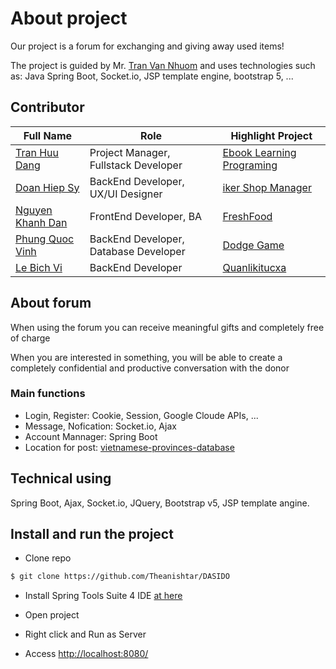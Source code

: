 # About project

Our project is a forum for exchanging and giving away used items!

The project is guided by Mr. [Tran Van Nhuom](https://thaynhuom.edu.vn/) and uses technologies such as: Java Spring Boot, Socket.io, JSP template engine, bootstrap 5, ...

## Contributor
| Full Name | Role | Highlight Project |
|-----------|------|--------------------|
|[Tran Huu Dang]() | Project Manager, Fullstack Developer | [Ebook Learning Programing](https://angurvad-5559e.web.app/)  
|[Doan Hiep Sy]() | BackEnd Developer, UX/UI Designer | [iker Shop Manager](https://github.com/DoanSy16/biker-shop-manager)  
|[Nguyen Khanh Dan]() | FrontEnd Developer, BA | [FreshFood](https://github.com/NguyenKhanhDan/FreshFood)  
|[Phung Quoc Vinh]() | BackEnd Developer, Database Developer | [Dodge Game](https://github.com/Dinhisme/DodgeGame)  
|[Le Bich Vi]() | BackEnd Developer | [Quanlikitucxa](https://github.com/TheBank0911/Quanlikitucxa)



## About forum 
When using the forum you can receive meaningful gifts and completely free of charge

When you are interested in something, you will be able to create a completely confidential and productive conversation with the donor

### Main functions
- Login, Register: Cookie, Session, Google Cloude APIs, ...
- Message, Nofication: Socket.io, Ajax
- Account Mannager: Spring Boot
- Location for post: [vietnamese-provinces-database](https://github.com/dangtranhuu/vietnamese-provinces-database)

## Technical using

Spring Boot, Ajax, Socket.io, JQuery, Bootstrap v5, JSP template angine.



<!-- ## Table of contents (optional)

- Requirements
- Recommended modules
- Installation
- Configuration
- Troubleshooting
- FAQ
- Maintainers -->

## Install and run the project

- Clone repo
```bash
$ git clone https://github.com/Theanishtar/DASIDO
```

- Install Spring Tools Suite 4 IDE [at here](https://spring.io/tools)

- Open project 

- Right click and Run as Server

- Access [http://localhost:8080/](http://localhost:8080/)
